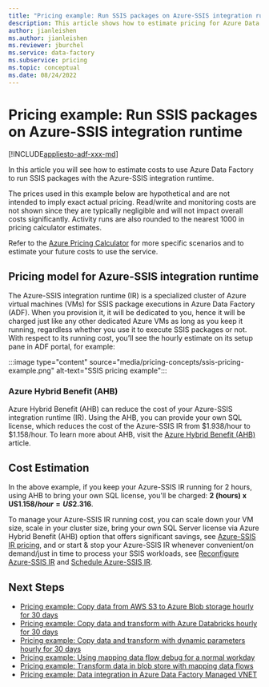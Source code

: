 ```yaml
---
title: "Pricing example: Run SSIS packages on Azure-SSIS integration runtime"
description: This article shows how to estimate pricing for Azure Data Factory to run SSIS packages with the Azure-SSIS integration runtime.
author: jianleishen
ms.author: jianleishen
ms.reviewer: jburchel
ms.service: data-factory
ms.subservice: pricing
ms.topic: conceptual
ms.date: 08/24/2022
---
```


# Pricing example: Run SSIS packages on Azure-SSIS integration runtime

[!INCLUDE[appliesto-adf-xxx-md](includes/appliesto-adf-xxx-md.md)]

In this article you will see how to estimate costs to use Azure Data Factory to run SSIS packages with the Azure-SSIS integration runtime.

The prices used in this example below are hypothetical and are not intended to imply exact actual pricing.  Read/write and monitoring costs are not shown since they are typically negligible and will not impact overall costs significantly.  Activity runs are also rounded to the nearest 1000 in pricing calculator estimates.

Refer to the [Azure Pricing Calculator](https://azure.microsoft.com/pricing/calculator/) for more specific scenarios and to estimate your future costs to use the service.

## Pricing model for Azure-SSIS integration runtime

The Azure-SSIS integration runtime (IR) is a specialized cluster of Azure virtual machines (VMs) for SSIS package executions in Azure Data Factory (ADF). When you provision it, it will be dedicated to you, hence it will be charged just like any other dedicated Azure VMs as long as you keep it running, regardless whether you use it to execute SSIS packages or not. With respect to its running cost, you’ll see the hourly estimate on its setup pane in ADF portal, for example:  

:::image type="content" source="media/pricing-concepts/ssis-pricing-example.png" alt-text="SSIS pricing example":::

### Azure Hybrid Benefit (AHB)

Azure Hybrid Benefit (AHB) can reduce the cost of your Azure-SSIS integration runtime (IR).  Using the AHB, you can provide your own SQL license, which reduces the cost of the Azure-SSIS IR from $1.938/hour to $1.158/hour.  To learn more about AHB, visit the [Azure Hybrid Benefit (AHB)](https://azure.microsoft.com/pricing/hybrid-benefit/) article.


## Cost Estimation

In the above example, if you keep your Azure-SSIS IR running for 2 hours, using AHB to bring your own SQL license, you'll be charged: **2 (hours) x US$1.158/hour = US$2.316**.

To manage your Azure-SSIS IR running cost, you can scale down your VM size, scale in your cluster size, bring your own SQL Server license via Azure Hybrid Benefit (AHB) option that offers significant savings, see [Azure-SSIS IR pricing](https://azure.microsoft.com/pricing/details/data-factory/ssis/), and or start & stop your Azure-SSIS IR whenever convenient/on demand/just in time to process your SSIS workloads, see [Reconfigure Azure-SSIS IR](manage-azure-ssis-integration-runtime.md#to-reconfigure-an-azure-ssis-ir) and [Schedule Azure-SSIS IR](how-to-schedule-azure-ssis-integration-runtime.md).

## Next Steps

- [Pricing example: Copy data from AWS S3 to Azure Blob storage hourly for 30 days](pricing-examples-s3-to-blob.md)
- [Pricing example: Copy data and transform with Azure Databricks hourly for 30 days](pricing-examples-copy-transform-azure-databricks.md)
- [Pricing example: Copy data and transform with dynamic parameters hourly for 30 days](pricing-examples-copy-transform-dynamic-parameters.md)
- [Pricing example: Using mapping data flow debug for a normal workday](pricing-examples-mapping-data-flow-debug-workday.md)
- [Pricing example: Transform data in blob store with mapping data flows](pricing-examples-transform-mapping-data-flows.md)
- [Pricing example: Data integration in Azure Data Factory Managed VNET](pricing-examples-data-integration-managed-vnet.md)